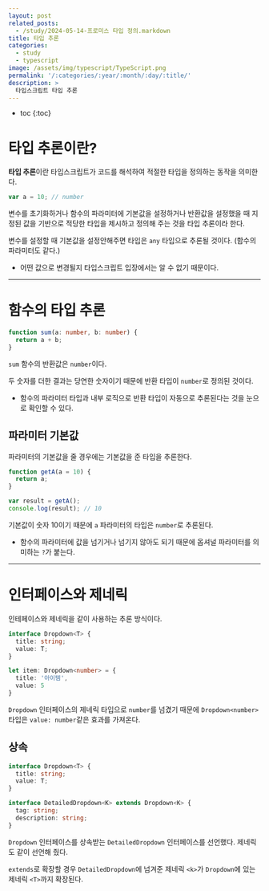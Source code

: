 ```yaml
---
layout: post
related_posts:
  - /study/2024-05-14-프로미스 타입 정의.markdown
title: 타입 추론
categories:
  - study
  - typescript
image: /assets/img/typescript/TypeScript.png
permalink: '/:categories/:year/:month/:day/:title/'
description: >
  타입스크립트 타입 추론
---
```


* toc
{:toc}

# 타입 추론이란?

**타입 추론**이란 타입스크립트가 코드를 해석하여 적절한 타입을 정의하는 동작을 의미한다.

```ts
var a = 10; // number
```

변수를 초기화하거나 함수의 파라미터에 기본값을 설정하거나 반환값을 설정했을 때 지정된 값을 기반으로 적당한 타입을 제시하고 정의해 주는 것을 타입 추론이라 한다.

변수를 설정할 때 기본값을 설정안해주면 타입은 `any` 타입으로 추론될 것이다. (함수의 파라미터도 같다.)

- 어떤 값으로 변경될지 타입스크립트 입장에서는 알 수 없기 때문이다.

---
# 함수의 타입 추론

```ts
function sum(a: number, b: number) {
  return a + b;
}
```

`sum` 함수의 반환값은 `number`이다. 

두 숫자를 더한 결과는 당연한 숫자이기 때문에 반환 타입이 `number`로 정의된 것이다.

- 함수의 파라미터 타입과 내부 로직으로 반환 타입이 자동으로 추론된다는 것을 눈으로 확인할 수 있다.

## 파라미터 기본값

파라미터의 기본값을 줄 경우에는 기본값을 준 타입을 추론한다.

```ts
function getA(a = 10) {
  return a;
}

var result = getA();
console.log(result); // 10
```

기본값이 숫자 10이기 때문에 `a` 파라미터의 타입은 `number`로 추론된다. 

- 함수의 파라미터에 값을 넘기거나 넘기지 않아도 되기 때문에 옵셔널 파라미터를 의미하는 `?`가 붙는다.

---
# 인터페이스와 제네릭

인테페이스와 제네릭을 같이 사용하는 추론 방식이다.

```ts
interface Dropdown<T> {
  title: string;
  value: T;
}

let item: Dropdown<number> = {
  title: '아이템',
  value: 5
}
```

`Dropdown` 인터페이스의 제네릭 타입으로 `number`를 넘겼기 때문에 `Dropdown<number>` 타입은 `value: number`같은 효과를 가져온다.

## 상속

```ts
interface Dropdown<T> {
  title: string;
  value: T;
}

interface DetailedDropdown<K> extends Dropdown<K> {
  tag: string;
  description: string;
}
```

`Dropdown` 인터페이스를 상속받는 `DetailedDropdown` 인터페이스를 선언했다. 제네릭도 같이 선언해 줬다.

`extends`로 확장할 경우 `DetailedDropdown`에 넘겨준 제네릭 `<k>`가 `Dropdown`에 있는 제네릭 `<T>`까지 확장된다.